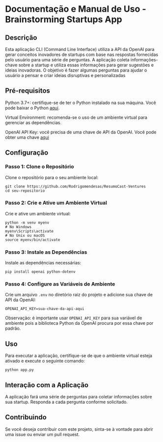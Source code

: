# Documentação e Manual de Uso - Brainstorming Startups App

## Descrição
Esta aplicação CLI (Command Line Interface) utiliza a API da OpenAI para gerar conceitos inovadores de startups com base nas respostas fornecidas pelo usuário para uma série de perguntas. A aplicação coleta informações-chave sobre a startup e utiliza essas informações para gerar sugestões e ideias inovadoras. O objetivo é fazer algumas perguntas para ajudar o usuário a pensar e criar ideias disruptivas e personalizadas

## Pré-requisitos
Python 3.7+: certifique-se de ter o Python instalado na sua máquina. Você pode baixar o Python [aqui](https://www.python.org/downloads/).

Virtual Environment: recomenda-se o uso de um ambiente virtual para gerenciar as dependências.

OpenAI API Key: você precisa de uma chave de API da OpenAI. Você pode obter uma chave [aqui](https://platform.openai.com/api-keys)

## Configuração
### Passo 1: Clone o Repositório
Clone o repositório para o seu ambiente local:

    git clone https://github.com/Rodrigomendesas/ResumoCast-Ventures
    cd seu-repositorio

### Passo 2: Crie e Ative um Ambiente Virtual
Crie e ative um ambiente virtual:

    python -m venv myenv
    # No Windows
    myenv\Scripts\activate
    # No Unix ou macOS
    source myenv/bin/activate

### Passo 3: Instale as Dependências
Instale as dependências necessárias:

    pip install openai python-dotenv

### Passo 4: Configure as Variáveis de Ambiente
Crie um arquivo `.env` no diretório raiz do projeto e adicione sua chave de API da OpenAI:

    OPENAI_API_KEY=sua-chave-da-api-aqui
Observação: é importante usar `OPENAI_API_KEY` para sua variável de ambiente pois a biblioteca Python da OpenAI procura por essa chave por padrão. 

## Uso
Para executar a aplicação, certifique-se de que o ambiente virtual esteja ativado e execute o seguinte comando:

    python app.py

## Interação com a Aplicação
A aplicação fará uma série de perguntas para coletar informações sobre sua startup. Responda a cada pergunta conforme solicitado.

## Contribuindo
Se você deseja contribuir com este projeto, sinta-se à vontade para abrir uma issue ou enviar um pull request.
